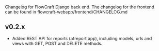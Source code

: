 Changelog for FlowCraft Django back end. The changelog for the frontend
can be found in flowcraft-webapp/frontend/CHANGELOG.md

## v0.2.x

- Added REST API for reports (afreport app), including models, urls and views
  with GET, POST and DELETE methods. 